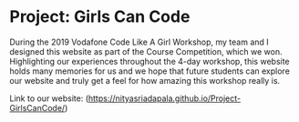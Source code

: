 # Project: Girls Can Code

During the 2019 Vodafone Code Like A Girl Workshop, my team and I designed this website as part of the Course Competition, which we won. 
Highlighting our experiences throughout the 4-day workshop, this website holds many memories for us and we hope that future students can explore our website and truly get a feel for how amazing this workshop really is. 

Link to our website: (https://nityasriadapala.github.io/Project-GirlsCanCode/)
